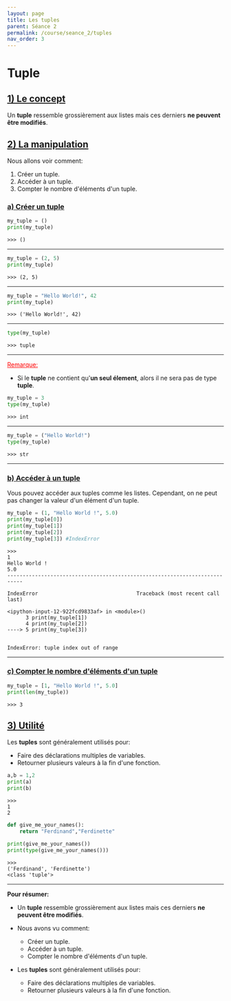 ```yaml
---
layout: page
title: Les tuples
parent: Séance 2
permalink: /course/seance_2/tuples
nav_order: 3
---
```


<link rel="icon" href="/img/logo.png">

# **Tuple**

## <u> 1) Le concept </u>

Un __tuple__ ressemble grossièrement aux listes mais ces derniers __ne peuvent être modifiés__. 

## <u> 2) La manipulation </u>

Nous allons voir comment:
    
1. Créer un tuple.
2. Accéder à un tuple.
3. Compter le nombre d'éléments d'un tuple.

### <u> a) Créer un tuple </u>


```python
my_tuple = ()
print(my_tuple)
```

    >>> ()

---

```python
my_tuple = (2, 5)
print(my_tuple)
```

    >>> (2, 5)

---

```python
my_tuple = "Hello World!", 42
print(my_tuple)
```

    >>> ('Hello World!', 42)

---

```python
type(my_tuple)
```

    >>> tuple

---

<font color = 'red'> <u> Remarque: </u> </font>
- Si le __tuple__ ne contient qu'__un seul élement__, alors il ne sera pas de type __tuple__.


```python
my_tuple = 3
type(my_tuple)
```
    >>> int

---

```python
my_tuple = ("Hello World!")
type(my_tuple)
```

    >>> str
---

### <u> b) Accéder à un tuple </u>

Vous pouvez accéder aux tuples comme les listes. Cependant, on ne peut pas changer la valeur d'un élément d'un tuple.


```python
my_tuple = (1, "Hello World !", 5.0)
print(my_tuple[0])
print(my_tuple[1])
print(my_tuple[2])
print(my_tuple[3]) #IndexError
```
    >>>
    1
    Hello World !
    5.0
    ---------------------------------------------------------------------------

    IndexError                                Traceback (most recent call last)

    <ipython-input-12-922fcd9833af> in <module>()
          3 print(my_tuple[1])
          4 print(my_tuple[2])
    ----> 5 print(my_tuple[3])
    

    IndexError: tuple index out of range

---

### <u> c) Compter le nombre d'éléments d'un tuple </u>


```python
my_tuple = [1, "Hello World !", 5.0]
print(len(my_tuple))
```
    >>> 3


## <u> 3) Utilité</u>

Les __tuples__ sont généralement utilisés pour:
    
- Faire des déclarations multiples de variables.
- Retourner plusieurs valeurs à la fin d'une fonction.


```python
a,b = 1,2
print(a)
print(b)
```
    >>>
    1
    2



```python
def give_me_your_names():
    return "Ferdinand","Ferdinette"

print(give_me_your_names())
print(type(give_me_your_names()))
```
    >>>
    ('Ferdinand', 'Ferdinette')
    <class 'tuple'>
    
---

__Pour résumer:__

- Un __tuple__ ressemble grossièrement aux listes mais ces derniers __ne peuvent être modifiés__. 
- Nous avons vu comment:
    - Créer un tuple.
    - Accéder à un tuple.
    - Compter le nombre d'éléments d'un tuple.

- Les __tuples__ sont généralement utilisés pour:
    - Faire des déclarations multiples de variables.
    - Retourner plusieurs valeurs à la fin d'une fonction.
